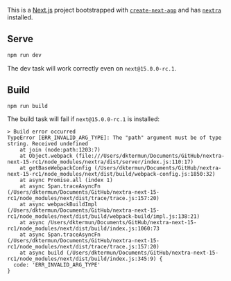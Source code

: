 This is a [Next.js](https://nextjs.org) project bootstrapped with [`create-next-app`](https://nextjs.org/docs/app/api-reference/cli/create-next-app) and has [`nextra`](https://nextra.site/) installed.

## Serve

```bash
npm run dev
```

The dev task will work correctly even on `next@15.0.0-rc.1`.

## Build

```bash
npm run build
```

The build task will fail if `next@15.0.0-rc.1` is installed:

```text
> Build error occurred
TypeError [ERR_INVALID_ARG_TYPE]: The "path" argument must be of type string. Received undefined
    at join (node:path:1203:7)
    at Object.webpack (file:///Users/dktermun/Documents/GitHub/nextra-next-15-rc1/node_modules/nextra/dist/server/index.js:110:17)
    at getBaseWebpackConfig (/Users/dktermun/Documents/GitHub/nextra-next-15-rc1/node_modules/next/dist/build/webpack-config.js:1850:32)
    at async Promise.all (index 1)
    at async Span.traceAsyncFn (/Users/dktermun/Documents/GitHub/nextra-next-15-rc1/node_modules/next/dist/trace/trace.js:157:20)
    at async webpackBuildImpl (/Users/dktermun/Documents/GitHub/nextra-next-15-rc1/node_modules/next/dist/build/webpack-build/impl.js:138:21)
    at async /Users/dktermun/Documents/GitHub/nextra-next-15-rc1/node_modules/next/dist/build/index.js:1060:73
    at async Span.traceAsyncFn (/Users/dktermun/Documents/GitHub/nextra-next-15-rc1/node_modules/next/dist/trace/trace.js:157:20)
    at async build (/Users/dktermun/Documents/GitHub/nextra-next-15-rc1/node_modules/next/dist/build/index.js:345:9) {
  code: 'ERR_INVALID_ARG_TYPE'
}
```